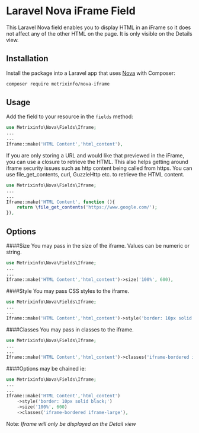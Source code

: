 # Laravel Nova iFrame Field 

This Laravel Nova field enables you to display HTML in an iFrame so it does not affect any of the other HTML on the page.
It is only visible on the Details view.

## Installation

Install the package into a Laravel app that uses [Nova](https://nova.laravel.com) with Composer:

```bash
composer require metrixinfo/nova-iframe
```

## Usage

Add the field to your resource in the ```fields``` method:

```php
use Metrixinfo\Nova\Fields\Iframe;
...
...
Iframe::make('HTML Content','html_content'),
```

If you are only storing a URL and would like that previewed in the iFrame, you can use a closure to retrieve the HTML.
This also helps getting around iframe security issues such as http content being called from https.
You can use file_get_contents, curl, GuzzleHttp etc. to retrieve the HTML content.

```php
use Metrixinfo\Nova\Fields\Iframe;
...
...
Iframe::make('HTML Content', function (){
    return \file_get_contents('https://www.google.com/');
}),
```

## Options

####Size
You may pass in the size of the iframe. Values can be numeric or string.

```php
use Metrixinfo\Nova\Fields\Iframe;
...
...
Iframe::make('HTML Content','html_content')->size('100%', 600),
```

####Style
You may pass CSS styles to the iframe.

```php
use Metrixinfo\Nova\Fields\Iframe;
...
...
Iframe::make('HTML Content','html_content')->style('border: 10px solid black;'),
```

####Classes
You may pass in classes to the iframe.

```php
use Metrixinfo\Nova\Fields\Iframe;
...
...
Iframe::make('HTML Content','html_content')->classes('iframe-bordered iframe-large'),
```

####Options may be chained
ie: 
```php
use Metrixinfo\Nova\Fields\Iframe;
...
...
Iframe::make('HTML Content','html_content')
    ->style('border: 10px solid black;')
    ->size('100%', 600)
    ->classes('iframe-bordered iframe-large'),
```

Note: _Iframe will only be displayed on the Detail view_
